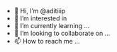 - 👋 Hi, I’m @aditiiip
- 👀 I’m interested in 
- 🌱 I’m currently learning ...
- 💞️ I’m looking to collaborate on ...
- 📫 How to reach me ...

<!---
aditiiip/aditiiip is a ✨ special ✨ repository because its `README.md` (this file) appears on your GitHub profile.
You can click the Preview link to take a look at your changes.
--->
